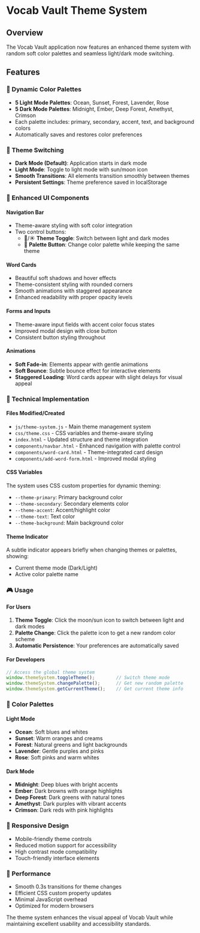 # Vocab Vault Theme System

## Overview
The Vocab Vault application now features an enhanced theme system with random soft color palettes and seamless light/dark mode switching.

## Features

### 🎨 Dynamic Color Palettes
- **5 Light Mode Palettes**: Ocean, Sunset, Forest, Lavender, Rose
- **5 Dark Mode Palettes**: Midnight, Ember, Deep Forest, Amethyst, Crimson
- Each palette includes: primary, secondary, accent, text, and background colors
- Automatically saves and restores color preferences

### 🌙 Theme Switching
- **Dark Mode (Default)**: Application starts in dark mode
- **Light Mode**: Toggle to light mode with sun/moon icon
- **Smooth Transitions**: All elements transition smoothly between themes
- **Persistent Settings**: Theme preference saved in localStorage

### 🎯 Enhanced UI Components

#### Navigation Bar
- Theme-aware styling with soft color integration
- Two control buttons:
  - 🌙/☀️ **Theme Toggle**: Switch between light and dark modes
  - 🎨 **Palette Button**: Change color palette while keeping the same theme

#### Word Cards
- Beautiful soft shadows and hover effects
- Theme-consistent styling with rounded corners
- Smooth animations with staggered appearance
- Enhanced readability with proper opacity levels

#### Forms and Inputs
- Theme-aware input fields with accent color focus states
- Improved modal design with close button
- Consistent button styling throughout

#### Animations
- **Soft Fade-in**: Elements appear with gentle animations
- **Soft Bounce**: Subtle bounce effect for interactive elements
- **Staggered Loading**: Word cards appear with slight delays for visual appeal

### 🔧 Technical Implementation

#### Files Modified/Created
- `js/theme-system.js` - Main theme management system
- `css/theme.css` - CSS variables and theme-aware styling
- `index.html` - Updated structure and theme integration
- `components/navbar.html` - Enhanced navigation with palette control
- `components/word-card.html` - Theme-integrated card design
- `components/add-word-form.html` - Improved modal styling

#### CSS Variables
The system uses CSS custom properties for dynamic theming:
- `--theme-primary`: Primary background color
- `--theme-secondary`: Secondary elements color
- `--theme-accent`: Accent/highlight color
- `--theme-text`: Text color
- `--theme-background`: Main background color

#### Theme Indicator
A subtle indicator appears briefly when changing themes or palettes, showing:
- Current theme mode (Dark/Light)
- Active color palette name

### 🎮 Usage

#### For Users
1. **Theme Toggle**: Click the moon/sun icon to switch between light and dark modes
2. **Palette Change**: Click the palette icon to get a new random color scheme
3. **Automatic Persistence**: Your preferences are automatically saved

#### For Developers
```javascript
// Access the global theme system
window.themeSystem.toggleTheme();        // Switch theme mode
window.themeSystem.changePalette();      // Get new random palette
window.themeSystem.getCurrentTheme();    // Get current theme info
```

### 🎨 Color Palettes

#### Light Mode
- **Ocean**: Soft blues and whites
- **Sunset**: Warm oranges and creams  
- **Forest**: Natural greens and light backgrounds
- **Lavender**: Gentle purples and pinks
- **Rose**: Soft pinks and warm whites

#### Dark Mode
- **Midnight**: Deep blues with bright accents
- **Ember**: Dark browns with orange highlights
- **Deep Forest**: Dark greens with natural tones
- **Amethyst**: Dark purples with vibrant accents
- **Crimson**: Dark reds with pink highlights

### 📱 Responsive Design
- Mobile-friendly theme controls
- Reduced motion support for accessibility
- High contrast mode compatibility
- Touch-friendly interface elements

### 🚀 Performance
- Smooth 0.3s transitions for theme changes
- Efficient CSS custom property updates
- Minimal JavaScript overhead
- Optimized for modern browsers

The theme system enhances the visual appeal of Vocab Vault while maintaining excellent usability and accessibility standards.